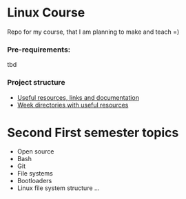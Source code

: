 # Linux Course
Repo for my course, that I am planning to make and teach =)


### Pre-requirements: 
tbd

### Project structure

* [Useful resources, links and documentation](./docs/)
* [Week directories with useful resources](./weeks/)

# Second First semester topics 

- Open source
- Bash 
- Git
- File systems
- Bootloaders
- Linux file system structure 
...
